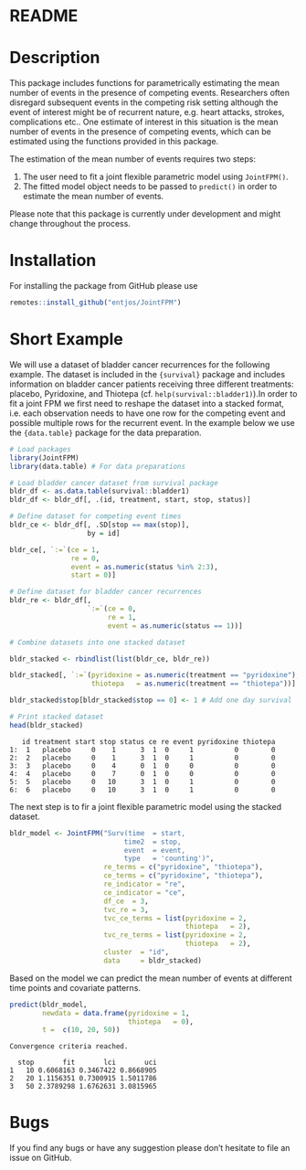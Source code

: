 README
================

# Description

This package includes functions for parametrically estimating the mean
number of events in the presence of competing events. Researchers often
disregard subsequent events in the competing risk setting although the
event of interest might be of recurrent nature, e.g. heart attacks,
strokes, complications etc.. One estimate of interest in this situation
is the mean number of events in the presence of competing events, which
can be estimated using the functions provided in this package.

The estimation of the mean number of events requires two steps:

1.  The user need to fit a joint flexible parametric model using
    `JointFPM()`.
2.  The fitted model object needs to be passed to `predict()` in order
    to estimate the mean number of events.

Please note that this package is currently under development and might
change throughout the process.

# Installation

For installing the package from GitHub please use

``` r
remotes::install_github("entjos/JointFPM")
```

# Short Example

We will use a dataset of bladder cancer recurrences for the following
example. The dataset is included in the `{survival}` package and
includes information on bladder cancer patients receiving three
different treatments: placebo, Pyridoxine, and Thiotepa
(cf. `help(survival::bladder1)`).In order to fit a joint FPM we first
need to reshape the dataset into a stacked format, i.e. each observation
needs to have one row for the competing event and possible multiple rows
for the recurrent event. In the example below we use the `{data.table}`
package for the data preparation.

``` r
# Load packages
library(JointFPM)
library(data.table) # For data preparations

# Load bladder cancer dataset from survival package
bldr_df <- as.data.table(survival::bladder1)
bldr_df <- bldr_df[, .(id, treatment, start, stop, status)]

# Define dataset for competing event times
bldr_ce <- bldr_df[, .SD[stop == max(stop)],
                   by = id]

bldr_ce[, `:=`(ce = 1,
               re = 0,
               event = as.numeric(status %in% 2:3),
               start = 0)]

# Define dataset for bladder cancer recurrences
bldr_re <- bldr_df[,
                   `:=`(ce = 0,
                        re = 1,
                        event = as.numeric(status == 1))]

# Combine datasets into one stacked dataset

bldr_stacked <- rbindlist(list(bldr_ce, bldr_re))

bldr_stacked[, `:=`(pyridoxine = as.numeric(treatment == "pyridoxine"),
                    thiotepa   = as.numeric(treatment == "thiotepa"))]

bldr_stacked$stop[bldr_stacked$stop == 0] <- 1 # Add one day survival 

# Print stacked dataset
head(bldr_stacked)
```

       id treatment start stop status ce re event pyridoxine thiotepa
    1:  1   placebo     0    1      3  1  0     1          0        0
    2:  2   placebo     0    1      3  1  0     1          0        0
    3:  3   placebo     0    4      0  1  0     0          0        0
    4:  4   placebo     0    7      0  1  0     0          0        0
    5:  5   placebo     0   10      3  1  0     1          0        0
    6:  6   placebo     0   10      3  1  0     1          0        0

The next step is to fir a joint flexible parametric model using the
stacked dataset.

``` r
bldr_model <- JointFPM("Surv(time  = start,
                            time2  = stop, 
                            event  = event,
                            type   = 'counting')",
                       re_terms = c("pyridoxine", "thiotepa"),
                       ce_terms = c("pyridoxine", "thiotepa"),
                       re_indicator = "re",
                       ce_indicator = "ce",
                       df_ce  = 3,
                       tvc_re = 3,
                       tvc_ce_terms = list(pyridoxine = 2,
                                           thiotepa   = 2),
                       tvc_re_terms = list(pyridoxine = 2,
                                           thiotepa   = 2),
                       cluster  = "id",
                       data     = bldr_stacked)
```

Based on the model we can predict the mean number of events at different
time points and covariate patterns.

``` r
predict(bldr_model,
        newdata = data.frame(pyridoxine = 1, 
                             thiotepa   = 0),
        t =  c(10, 20, 50))
```

    Convergence criteria reached.

      stop       fit       lci       uci
    1   10 0.6068163 0.3467422 0.8668905
    2   20 1.1156351 0.7300915 1.5011786
    3   50 2.3789298 1.6762631 3.0815965

# Bugs

If you find any bugs or have any suggestion please don’t hesitate to
file an issue on GitHub.
